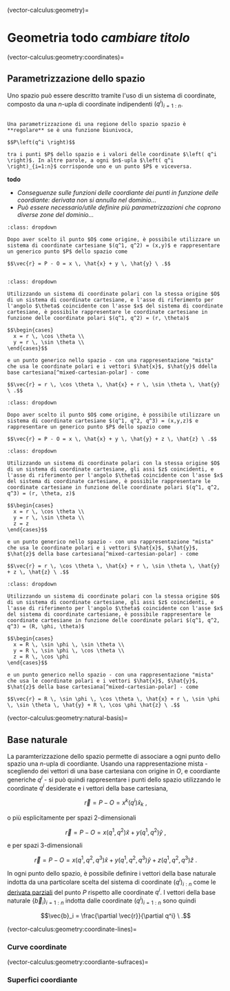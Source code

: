 (vector-calculus:geometry)=
# Geometria **todo** *cambiare titolo*

(vector-calculus:geometry:coordinates)=
## Parametrizzazione dello spazio

Uno spazio può essere descritto tramite l'uso di un sistema di coordinate, composto da una $n$-upla di coordinate indipendenti $\left( q^i \right)_{i = 1:n}$.

```{prf:definition} Parametrizzazione regolare

Una parametrizzazione di una regione dello spazio spazio è **regolare** se è una funzione biunivoca,

$$P\left(q^i \right)$$

tra i punti $P$ dello spazio e i valori delle coordinate $\left( q^i \right)$. In altre parole, a ogni $n$-upla $\left( q^i \right)_{i=1:n}$ corrisponde uno e un punto $P$ e viceversa.

```

**todo** 
- *Conseguenze sulle funzioni delle coordiante dei punti in funzione delle coordiante: derivata non si annulla nel dominio...*
- *Può essere necessario/utile definire più parametrizzazioni che coprono diverse zone del dominio...*

```{prf:example} Spazio $E^2$: coordinate cartesiane
:class: dropdown

Dopo aver scelto il punto $O$ come origine, è possibile utilizzare un sistema di coordinate cartesiane $(q^1, q^2) = (x,y)$ e rappresentare un generico punto $P$ dello spazio come

$$\vec{r} = P - O = x \, \hat{x} + y \, \hat{y} \ .$$


```

```{prf:example} Spazio $E^2$: coordinate polari
:class: dropdown

Utilizzando un sistema di coordinate polari con la stessa origine $O$ di un sistema di coordinate cartesiane, e l'asse di riferimento per l'angolo $\theta$ coincidente con l'asse $x$ del sistema di coordinate cartesiane, è possibile rappresentare le coordinate cartesiane in funzione delle coordinate polari $(q^1, q^2) = (r, \theta)$

$$\begin{cases}
  x = r \, \cos \theta \\
  y = r \, \sin \theta \\
\end{cases}$$

e un punto generico nello spazio - con una rappresentazione "mista" che usa le coordinate polari e i vettori $\hat{x}$, $\hat{y}$ ddella base cartesiana[^mixed-cartesian-polar] - come

$$\vec{r} = r \, \cos \theta \, \hat{x} + r \, \sin \theta \, \hat{y} \ .$$

```

[^mixed-cartesian-polar]: Questa rappresentazione può risultare utile quando è necessario svolgere derivate della posizione, poiché i vettori della base cartesiana sono costanti in tutto lo spazio e quindi la loro derivata è nulla. **todo** *Aggiungere collegamenti a sezione derivate (esempi?) e alla cinematica in meccanica classica.*


```{prf:example} Spazio $E^3$: coordinate cartesiane
:class: dropdown

Dopo aver scelto il punto $O$ come origine, è possibile utilizzare un sistema di coordinate cartesiane $(q^1, q^2, q^3) = (x,y,z)$ e rappresentare un generico punto $P$ dello spazio come

$$\vec{r} = P - O = x \, \hat{x} + y \, \hat{y} + z \, \hat{z} \ .$$

```

```{prf:example} Spazio $E^3$: coordinate cilindriche
:class: dropdown

Utilizzando un sistema di coordinate polari con la stessa origine $O$ di un sistema di coordinate cartesiane, gli assi $z$ coincidenti, e l'asse di riferimento per l'angolo $\theta$ coincidente con l'asse $x$ del sistema di coordinate cartesiane, è possibile rappresentare le coordinate cartesiane in funzione delle coordinate polari $(q^1, q^2, q^3) = (r, \theta, z)$

$$\begin{cases}
  x = r \, \cos \theta \\
  y = r \, \sin \theta \\
  z = z 
\end{cases}$$

e un punto generico nello spazio - con una rappresentazione "mista" che usa le coordinate polari e i vettori $\hat{x}$, $\hat{y}$, $\hat{z}$ della base cartesiana[^mixed-cartesian-polar] - come

$$\vec{r} = r \, \cos \theta \, \hat{x} + r \, \sin \theta \, \hat{y} + z \, \hat{z} \ .$$

```

```{prf:example} Spazio $E^3$: coordinate sferiche
:class: dropdown

Utilizzando un sistema di coordinate polari con la stessa origine $O$ di un sistema di coordinate cartesiane, gli assi $z$ coincidenti, e l'asse di riferimento per l'angolo $\theta$ coincidente con l'asse $x$ del sistema di coordinate cartesiane, è possibile rappresentare le coordinate cartesiane in funzione delle coordinate polari $(q^1, q^2, q^3) = (R, \phi, \theta)$

$$\begin{cases}
  x = R \, \sin \phi \, \sin \theta \\
  y = R \, \sin \phi \, \cos \theta \\
  z = R \, \cos \phi
\end{cases}$$

e un punto generico nello spazio - con una rappresentazione "mista" che usa le coordinate polari e i vettori $\hat{x}$, $\hat{y}$, $\hat{z}$ della base cartesiana[^mixed-cartesian-polar] - come

$$\vec{r} = R \, \sin \phi \, \cos \theta \, \hat{x} + r \, \sin \phi \, \sin \theta \, \hat{y} + R \, \cos \phi \hat{z} \ .$$

```

(vector-calculus:geometry:natural-basis)=
## Base naturale

La paramterizzazione dello spazio permette di associare a ogni punto dello spazio una $n$-upla di coordiante. Usando una rappresentazione mista - scegliendo dei vettori di una base cartesiana con origine in $O$, e coordiante generiche $q^i$ - si può quindi rappresentare i punti dello spazio utilizzando le coordinate $q^i$ desiderate e i vettori della base cartesiana,

$$\vec{r} = P - O = x^k \left(q^i\right) \hat{x}_k \ ,$$

o più esplicitamente per spazi 2-dimensionali

$$\vec{r} = P - O = x \left(q^1, q^2\right) \hat{x} + y\left(q^1, q^2\right) \hat{y} \ ,$$

e per spazi 3-dimensionali

$$\vec{r} = P - O = x \left(q^1, q^2, q^3\right) \hat{x} + y\left(q^1, q^2, q^3 \right) \hat{y} + z\left( q^1, q^2, q^3 \right) \hat{z} \ .$$

In ogni punto dello spazio, è possibile definire i vettori della base naturale indotta da una particolare scelta del sistema di coordinate $\left( q^i \right)_{i:n}$ come le [derivata parziali](multivariable-calculus:derivatives:partial) del punto $P$ rispetto alle coordinate $q^i$. I vettori della base naturale $\{\vec{b}_i \}_{i=1:n}$ indotta dalle coordinate $\left( q^i \right)_{i=1:n}$ sono quindi

$$\vec{b}_i = \frac{\partial \vec{r}}{\partial q^i} \ .$$



(vector-calculus:geometry:coordinate-lines)=
### Curve coordinate

(vector-calculus:geometry:coordiante-sufraces)=
### Superfici coordiante








